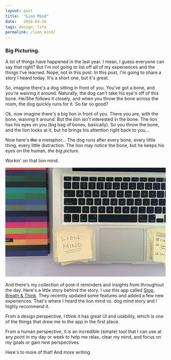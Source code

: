 ```yaml
---
layout: post
title:  "Lion Mind"  
date:   2016-04-26
tags: design, life 
permalink: /lion_mind/
---
```


### Big Picturing.

A lot of things have happened in the last year. I mean, I guess everyone can say that right? But I'm not going to list off all of my experiences and the things I've learned. Nope, not in this post. In this post, I'm going to share a story I heard today. It's a short one, but it's great.  

So, imagine there's a dog sitting in front of you. You've got a bone, and you're waiving it around. Naturally, the dog can't take his eye's off of this bone. He/She follows it closely, and when you throw the bone across the room, the dog quickly runs for it. So far so good?

Ok, now imagine there's a big lion in front of you. There you are, with the bone, waiving it around. But the lion isn't interested in the bone. The lion has his eyes on you (big bag of bones, basically). So you throw the bone, and the lion looks at it, but he brings his attention right back to you...

Now here's <strike>the</strike> a metaphor... The dog runs after every bone, every little thing, every little distraction. The lion may notice the bone, but he keeps his eyes on the human, <em>the big picture</em>. 

Workin' on that lion mind. 

<img src="../journal_assets/lion_mind.jpg" alt="computer and post it notes">

And there's my collection of post-it reminders and insights from throughout the day. Here's a little story behind the story. I use this app called [Stop, Breath & Think](http://stopbreathethink.org/). They recently updated some features and added a few new experiences. That's where I heard the lion mind vs. dog mind story and I highly recommend it.  

From a design perspective, I think it has great UI and usability, which is one of the things that drew me to the app in the first place. 

From a human perspective, it is an incredible (simple) tool that I can use at any point in my day or week to help me relax, clear my mind, and focus on my goals or gain new perspectives. 

Here's to more of that! And more writing. 



